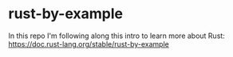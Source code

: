 # rust-by-example

In this repo I'm following along this intro to learn more about Rust:
https://doc.rust-lang.org/stable/rust-by-example
